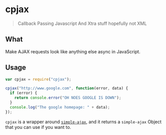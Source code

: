 # cpjax

> Callback Passing Javascript And Xtra stuff hopefully not XML

## What

Make AJAX requests look like anything else async in JavaScript.

## Usage

```js
var cpjax = require("cpjax");

cpjax("http://www.google.com", function(error, data) {
  if (error) {
    return console.error("OH NOES GOOGLE IS DOWN");
  }
  console.log("The google homepage: " + data);
});
```

`cpjax` is a wrapper around [`simple-ajax`](https://github.com/MauriceButler/simple-ajax), and it returns a `simple-ajax` Object that you can use if you want to.

